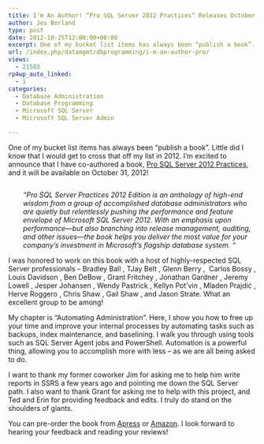 ```yaml
---
title: I’m An Author! “Pro SQL Server 2012 Practices” Releases October 31
author: Jes Borland
type: post
date: 2012-10-25T12:00:00+00:00
excerpt: One of my bucket list items has always been “publish a book”. Little did I know that I would get to cross that off my list in 2012.
url: /index.php/datamgmt/dbprogramming/i-m-an-author-pro/
views:
  - 21583
rp4wp_auto_linked:
  - 1
categories:
  - Database Administration
  - Database Programming
  - Microsoft SQL Server
  - Microsoft SQL Server Admin

---
```

One of my bucket list items has always been “publish a book”. Little did I know that I would get to cross that off my list in 2012. I’m excited to announce that I have co-authored a book, [Pro SQL Server 2012 Practices][1], and it will be available on October 31, 2012!

<p style="text-align: center;">
  <a href="http://www.apress.com/9781430247708"><img src="/wp-content/uploads/users/grrlgeek/ProSQLServer2012Practices_cover.png?mtime=1351173526" alt="" /></a>
</p>

<p style="padding-left: 30px;">
  <em>“Pro SQL Server Practices 2012 Edition is an anthology of high-end wisdom from a group of accomplished database administrators who are quietly but relentlessly pushing the performance and feature envelope of Microsoft SQL Server 2012. With an emphasis upon performance—but also branching into release management, auditing, and other issues—the book helps you deliver the most value for your company’s investment in Microsoft’s flagship database system. “ </em>
</p>

I was honored to work on this book with a host of highly-respected SQL Server professionals &#8211; Bradley Ball , TJay Belt , Glenn Berry ,  Carlos Bossy , Louis Davidson , Ben DeBow , Grant Fritchey , Jonathan Gardner , Jeremy Lowell , Jesper Johansen , Wendy Pastrick , Kellyn Pot&#8217;vin , Mladen Prajdi&#263; , Herve Roggero , Chris Shaw , Gail Shaw , and Jason Strate. What an excellent group to be among!

My chapter is “Automating Administration”. Here, I show you how to free up your time and improve your internal processes by automating tasks such as backups, index maintenance, and baselining. I walk you through using tools such as SQL Server Agent jobs and PowerShell. Automation is a powerful thing, allowing you to accomplish more with less – as we are all being asked to do.

I want to thank my former coworker Jim for asking me to help him write reports in SSRS a few years ago and pointing me down the SQL Server path. I also want to thank Grant for asking me to help with this project, and Ted and Erin for providing feedback and edits. I truly do stand on the shoulders of giants.

You can pre-order the book from [Apress][1] or [Amazon][2]. I look forward to hearing your feedback and reading your reviews!

 [1]: http://www.apress.com/9781430247708
 [2]: http://www.amazon.com/Server-2012-Practices-Professional-Apress/dp/1430247703/ref=sr_1_1?ie=UTF8&qid=1351089200&sr=8-1&keywords=pro+sql+server+2012+practices